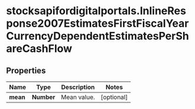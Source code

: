 # stocksapifordigitalportals.InlineResponse2007EstimatesFirstFiscalYearCurrencyDependentEstimatesPerShareCashFlow

## Properties

Name | Type | Description | Notes
------------ | ------------- | ------------- | -------------
**mean** | **Number** | Mean value. | [optional] 


